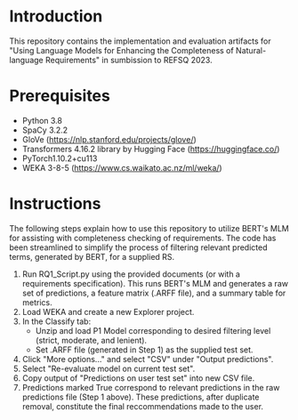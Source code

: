 # Introduction
This repository contains the implementation and evaluation artifacts for "Using Language Models for Enhancing the Completeness of Natural-language Requirements" in sumbission to REFSQ 2023.


# Prerequisites
- Python 3.8
- SpaCy 3.2.2
- GloVe (https://nlp.stanford.edu/projects/glove/) 
- Transformers 4.16.2 library by Hugging Face (https://huggingface.co/)
- PyTorch1.10.2+cu113
- WEKA 3-8-5 (https://www.cs.waikato.ac.nz/ml/weka/)


# Instructions
The following steps explain how to use this repository to utilize BERT's MLM for assisting with completeness checking of requirements. The code has been streamlined to simplify the process of filtering relevant predicted terms, generated by BERT, for a supplied RS.
1. Run RQ1_Script.py using the provided documents (or with a requirements specification). This runs BERT's MLM and generates a raw set of predictions, a feature matrix (.ARFF file), and a summary table for metrics.
2. Load WEKA and create a new Explorer project.
3. In the Classify tab: 
    - Unzip and load P1 Model corresponding to desired filtering level (strict, moderate, and lenient).  
    - Set .ARFF file (generated in Step 1) as the supplied test set.
4. Click "More options..." and select "CSV" under "Output predictions".
5. Select "Re-evaluate model on current test set".
6. Copy output of "Predictions on user test set" into new CSV file.
7. Predictions marked True correspond to relevant predictions in the raw predictions file (Step 1 above). These predictions, after duplicate removal, constitute the final reccommendations made to the user.
